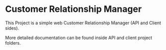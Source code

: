 # Customer Relationship Manager
This Project is a simple web Customer Relationship Manager (API and Client sides).

More detailed documentation can be found inside API and client project folders.
